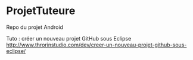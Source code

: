 # ProjetTuteure
Repo du projet Android 

Tuto : 
créer un nouveau projet GitHub sous Eclipse
http://www.throrinstudio.com/dev/creer-un-nouveau-projet-github-sous-eclipse/
